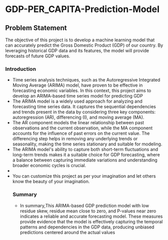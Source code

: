 # **GDP-PER_CAPITA-Prediction-Model**
<h2>Problem Statement</h2>
<p>The objective of this project is to develop a machine learning model that can accurately predict the Gross Domestic Product (GDP) of our country. By leveraging historical GDP data and its features, the model will provide forecasts of future GDP values.</p>
<h3>Introduction</h3>
<ul>
<li>Time series analysis techniques, such as the Autoregressive Integrated Moving Average (ARIMA) model, have proven to be effective in forecasting economic variables. In this context, this project aims to develop an ARIMA-based time series model for predicting GDP</li>
  <li>The ARIMA model is a widely used approach for analyzing and forecasting time series data. It captures the sequential dependencies and trends present in the data by considering three key components: autoregression (AR), differencing (I), and moving average (MA).</li>
  <li>The AR component models the linear relationship between past observations and the current observation, while the MA component accounts for the influence of past errors on the current value. The differencing step helps in removing any underlying trends or seasonality, making the time series stationary and suitable for modeling.</li> 
<li>The ARIMA model's ability to capture both short-term fluctuations and long-term trends makes it a suitable choice for GDP forecasting, where a balance between capturing immediate variations and understanding broader economic cycles is crucial.</li>
<li></li>
<li>You can customize this project as per your imagination and let others know the beauty of your imagination.</li>
  <h3>Summary</h3>
  <ul>
    <li>In summary,This ARIMA-based GDP prediction model with low residue skew, residue mean close to zero, and P-values near zero indicates a reliable and accurate forecasting model. These measures provide evidence that the model is effectively capturing the temporal patterns and dependencies in the GDP data, producing unbiased predictions centered around the actual values</li>
  </ul>
</ul>

